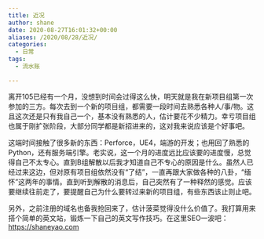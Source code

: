 ```yaml
---
title: 近况
author: shane
date: 2020-08-27T16:01:32+00:00
aliases: /2020/08/28/近况/
categories:
  - 日常
tags:
  - 流水账

---
```

离开105已经有一个月，没想到时间会过得这么快，明天就是我在新项目组第一次参加的三方。每次去到一个新的项目组，都需要一段时间去熟悉各种人/事/物。这且这次还是只有我自己一个，基本没有熟悉的人，估计要花不少精力。幸亏项目组也属于刚扩张阶段，大部分同学都是新招进来的，这对我来说应该是个好事吧。

这端时间接触了很多新的东西：Perforce，UE4，端游的开发；也用回了熟悉的Python，还有服务端引擎。老实说，这一个月的进度远比应该要的进度慢，总觉得自己不太专心。直到B组解散以后我才知道自己不专心的原因是什么。虽然人已经过来这边，但对原有项目组依然没有“了结”，一直再跟大家做各种的八卦，“缅怀”这两年的事情。直到听到解散的消息后，自己突然有了一种释然的感觉。应该要继续往前走了，要提醒自己为什么要转过来新的项目组，有些东西该止则止吧。

另外，之前注册的域名也备我抢回来了，估计菠菜觉得没什么价值了。我打算用来搭个简单的英文站，锻炼一下自己的英文写作技巧。在这里SEO一波吧：<https://shaneyao.com>